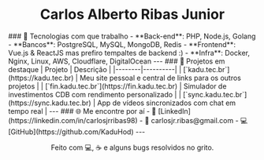 <h1 align="center">Carlos Alberto Ribas Junior</h1>
### 🧰 Tecnologias com que trabalho
- **Back-end**: PHP, Node.js, Golang  
- **Bancos**: PostgreSQL, MySQL, MongoDB, Redis  
- **Frontend**: Vue.js & ReactJS mas prefiro tempaltes de backend :)
- **Infra**: Docker, Nginx, Linux, AWS, Cloudflare, DigitalOcean  
---
### 🚀 Projetos em destaque
| Projeto | Descrição |
|--------|----------|
| [`kadu.tec.br`](https://kadu.tec.br) | Meu site pessoal e central de links para os outros projetos |
| [`fin.kadu.tec.br`](https://fin.kadu.tec.br) | Simulador de investimentos CDB com rendimento personalizado |
| [`sync.kadu.tec.br`](https://sync.kadu.tec.br) | App de vídeos sincronizados com chat em tempo real |
---
### 🌐 Me encontre por aí
- 💼 [LinkedIn](https://linkedin.com/in/carlosjrribas98)  
- 💬 carlosjr.ribas@gmail.com  
- 💻 [GitHub](https://github.com/KaduHod)
---
<p align="center">
  Feito com 💻, ☕ e alguns bugs resolvidos no grito.
</p>
